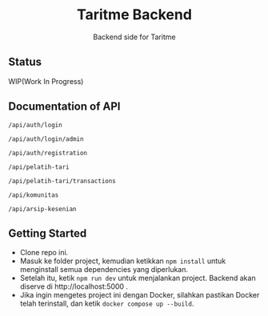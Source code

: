 <div align="center">
  <h1>Taritme Backend</h1>
  <p>Backend side for Taritme</p>
</div>

## Status

WIP(Work In Progress)

## Documentation of API

`/api/auth/login`

`/api/auth/login/admin`

`/api/auth/registration`

`/api/pelatih-tari`

`/api/pelatih-tari/transactions`

`/api/komunitas`

`/api/arsip-kesenian`

## Getting Started

- Clone repo ini.
- Masuk ke folder project, kemudian ketikkan `npm install` untuk menginstall semua dependencies yang diperlukan.
- Setelah itu, ketik `npm run dev` untuk menjalankan project. Backend akan diserve di http://localhost:5000 .
- Jika ingin mengetes project ini dengan Docker, silahkan pastikan Docker telah terinstall, dan ketik `docker compose up --build`.
